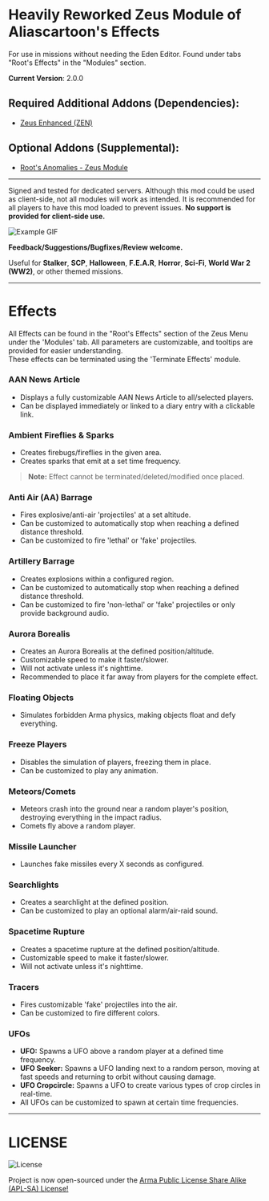 # Heavily Reworked Zeus Module of Aliascartoon's Effects

For use in missions without needing the Eden Editor. Found under tabs "Root's Effects" in the "Modules" section.

**Current Version**: 2.0.0

## Required Additional Addons (Dependencies):
- [Zeus Enhanced (ZEN)](https://steamcommunity.com/sharedfiles/filedetails/?id=1779063631)

## Optional Addons (Supplemental):
- [Root's Anomalies - Zeus Module](https://steamcommunity.com/sharedfiles/filedetails/?id=2882374586)

---

Signed and tested for dedicated servers.
Although this mod could be used as client-side, not all modules will work as intended. It is recommended for all players to have this mod loaded to prevent issues. **No support is provided for client-side use.**

![Example GIF](https://i.imgur.com/EWy3dQc.gif)

**Feedback/Suggestions/Bugfixes/Review welcome.**

Useful for **Stalker**, **SCP**, **Halloween**, **F.E.A.R**, **Horror**, **Sci-Fi**, **World War 2 (WW2)**, or other themed missions.

---

# Effects 

All Effects can be found in the "Root's Effects" section of the Zeus Menu under the 'Modules' tab. All parameters are customizable, and tooltips are provided for easier understanding.  
These effects can be terminated using the 'Terminate Effects' module.

### **AAN News Article**
- Displays a fully customizable AAN News Article to all/selected players.
- Can be displayed immediately or linked to a diary entry with a clickable link.

### **Ambient Fireflies & Sparks**
- Creates firebugs/fireflies in the given area.
- Creates sparks that emit at a set time frequency.
> **Note:** Effect cannot be terminated/deleted/modified once placed.

### **Anti Air (AA) Barrage**
- Fires explosive/anti-air 'projectiles' at a set altitude.
- Can be customized to automatically stop when reaching a defined distance threshold.
- Can be customized to fire 'lethal' or 'fake' projectiles.

### **Artillery Barrage**
- Creates explosions within a configured region.
- Can be customized to automatically stop when reaching a defined distance threshold.
- Can be customized to fire 'non-lethal' or 'fake' projectiles or only provide background audio.

### **Aurora Borealis**
- Creates an Aurora Borealis at the defined position/altitude.
- Customizable speed to make it faster/slower.
- Will not activate unless it's nighttime.
- Recommended to place it far away from players for the complete effect.

### **Floating Objects**
- Simulates forbidden Arma physics, making objects float and defy everything.

### **Freeze Players**
- Disables the simulation of players, freezing them in place.
- Can be customized to play any animation.

### **Meteors/Comets**
- Meteors crash into the ground near a random player's position, destroying everything in the impact radius.
- Comets fly above a random player.

### **Missile Launcher**
- Launches fake missiles every X seconds as configured.

### **Searchlights**
- Creates a searchlight at the defined position.
- Can be customized to play an optional alarm/air-raid sound.

### **Spacetime Rupture**
- Creates a spacetime rupture at the defined position/altitude.
- Customizable speed to make it faster/slower.
- Will not activate unless it's nighttime.

### **Tracers**
- Fires customizable 'fake' projectiles into the air.
- Can be customized to fire different colors.

### **UFOs**
- **UFO:** Spawns a UFO above a random player at a defined time frequency.
- **UFO Seeker:** Spawns a UFO landing next to a random person, moving at fast speeds and returning to orbit without causing damage.
- **UFO Cropcircle:** Spawns a UFO to create various types of crop circles in real-time.
- All UFOs can be customized to spawn at certain time frequencies.

---

#  LICENSE 

![License](https://i.imgur.com/jUUdDUu.png)

Project is now open-sourced under the [Arma Public License Share Alike (APL-SA) License!](https://www.bohemia.net/community/licenses/arma-public-license-share-alike)